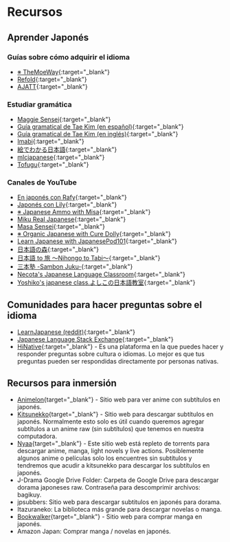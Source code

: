 # Recursos
## Aprender Japonés
### Guías sobre cómo adquirir el idioma
* [※ TheMoeWay](https://learnjapanese.moe/){:target="_blank"}
* [Refold](https://refold.la/es/){:target="_blank"}
* [AJATT](http://www.alljapaneseallthetime.com/){:target="_blank"}

### Estudiar gramática
* [Maggie Sensei](https://maggiesensei.com/){:target="_blank"}
* [Guía gramatical de Tae Kim (en español)](http://www.guidetojapanese.org/spanish/){:target="_blank"}
* [Guía gramatical de Tae Kim (en inglés)](https://guidetojapanese.org/learn/grammar/){:target="_blank"}
* [Imabi](https://www.imabi.net/){:target="_blank"}
* [絵でわかる日本語](https://www.edewakaru.com/archives/cat_179055.html){:target="_blank"}
* [mlcjapanese](https://www.mlcjapanese.co.jp/n4.html){:target="_blank"}
* [Tofugu](https://www.tofugu.com/){:target="_blank"}

### Canales de YouTube
* [En japonés con Rafy](https://www.youtube.com/c/EnJapon%C3%A9sConRafy){:target="_blank"}
* [Japonés con Lily](https://www.youtube.com/c/Japon%C3%A9sconLily){:target="_blank"}
* [※ Japanese Ammo with Misa](https://www.youtube.com/c/JapaneseAmmowithMisa){:target="_blank"}
* [Miku Real Japanese](https://www.youtube.com/channel/UCsQCbl3a9FtYvA55BxdzYiQ){:target="_blank"}
* [Masa Sensei](https://www.youtube.com/c/MasaSensei){:target="_blank"}
* [※ Organic Japanese with Cure Dolly](https://www.youtube.com/channel/UCkdmU8hGK4Fg3LghTVtKltQ){:target="_blank"}
* [Learn Japanese with JapanesePod101](https://www.youtube.com/c/japanesepod101){:target="_blank"}
* [日本語の森](https://www.youtube.com/c/nihongonomori2013){:target="_blank"}
* [日本語 to 旅 〜Nihongo to Tabi〜](https://www.youtube.com/channel/UCJUQG9V0DuccWVOw8ovzTsQ){:target="_blank"}
* [三本塾 -Sambon Juku-](https://www.youtube.com/channel/UC0ujXryUUwILURRKt9Eh7Nw){:target="_blank"}
* [Necota's Japanese Language Classroom](https://www.youtube.com/channel/UCRueOUh7I2IHP74irBGf1mA){:target="_blank"}
* [Yoshiko's japanese class.よしこの日本語教室](https://www.youtube.com/channel/UCmGDPdyye0U6bJ0npDdUIfw){:target="_blank"}

## Comunidades para hacer preguntas sobre el idioma
* [LearnJapanese (reddit)](https://www.reddit.com/r/LearnJapanese/){:target="_blank"}
* [Japanese Language Stack Exchange](https://japanese.stackexchange.com/){:target="_blank"}
* [HiNative](https://hinative.com/){:target="_blank"} - Es una plataforma en la que puedes hacer y responder preguntas sobre cultura o idiomas. Lo mejor es que tus preguntas pueden ser respondidas directamente por personas nativas.

## Recursos para inmersión
* [Animelon](https://animelon.com/){target="_blank"} - Sitio web para ver anime con subtítulos en japonés.
* [Kitsunekko](https://kitsunekko.net/){target="_blank"} - Sitio web para descargar subtítulos en japonés. Normalmente esto solo es útil cuando queremos agregar subtítulos a un anime raw (sin subtítulos) que tenemos en nuestra computadora.
* [Nyaa](https://nyaa.si/){target="_blank"} - Este sitio web está repleto de torrents para descargar anime, manga, light novels y live actions. Posiblemente algunos anime o películas solo los encuentres sin subtítulos y tendremos que acudir a kitsunekko para descargar los subtítulos en japonés.
* J-Drama Google Drive Folder: Carpeta de Google Drive para descargar dorama japoneses raw. Contraseña para descomprimir archivos: bagikuy.
* jpsubbers: Sitio web para descargar subtitulos en japonés para dorama.
* Itazuraneko: La biblioteca más grande para descargar novelas o manga.
* [Bookwalker](https://bookwalker.jp/top/?pid=FcV8y7){target="_blank"} - Sitio web para comprar manga en japonés.
* Amazon Japan: Comprar manga / novelas en japonés.
